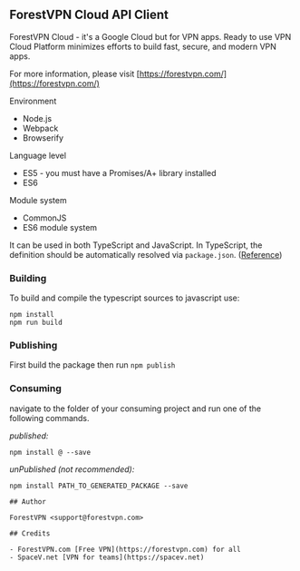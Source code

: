 ## ForestVPN Cloud API Client

ForestVPN Cloud - it's a Google Cloud but for VPN apps. Ready to use VPN Cloud Platform minimizes efforts to build fast,
secure, and modern VPN apps.

For more information, please visit [https://forestvpn.com/](https://forestvpn.com/)


Environment
* Node.js
* Webpack
* Browserify

Language level
* ES5 - you must have a Promises/A+ library installed
* ES6

Module system
* CommonJS
* ES6 module system

It can be used in both TypeScript and JavaScript. In TypeScript, the definition should be automatically resolved via `package.json`. ([Reference](http://www.typescriptlang.org/docs/handbook/typings-for-npm-packages.html))

### Building

To build and compile the typescript sources to javascript use:
```
npm install
npm run build
```

### Publishing

First build the package then run ```npm publish```

### Consuming

navigate to the folder of your consuming project and run one of the following commands.

_published:_

```
npm install @ --save
```

_unPublished (not recommended):_

```
npm install PATH_TO_GENERATED_PACKAGE --save

## Author

ForestVPN <support@forestvpn.com>

## Credits

- ForestVPN.com [Free VPN](https://forestvpn.com) for all
- SpaceV.net [VPN for teams](https://spacev.net)